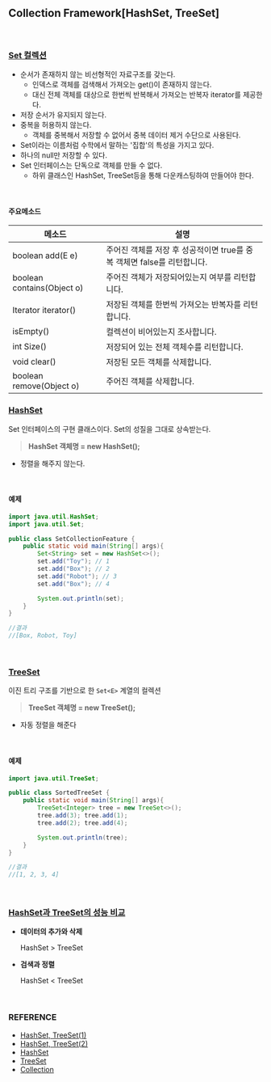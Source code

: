 ## Collection Framework[HashSet, TreeSet]

<br/>

### <u>Set 컬렉션</u>

* 순서가 존재하지 않는 비선형적인 자료구조를 갖는다.
  * 인덱스로 객체를 검색해서 가져오는 get()이 존재하지 않는다.
  * 대신 전체 객체를 대상으로 한번씩 반복해서 가져오는 반복자 iterator를 제공한다.
* 저장 순서가 유지되지 않는다.
* 중복을 허용하지 않는다.
  * 객체를 중복해서 저장할 수 없어서 중복 데이터 제거 수단으로 사용된다.
* Set이라는 이름처럼 수학에서 말하는 '집합'의 특성을 가지고 있다.
* 하나의 null만 저장할 수 있다.
* Set 인터페이스는 단독으로 객체를 만들 수 없다.
  * 하위 클래스인 HashSet, TreeSet등을 통해 다운캐스팅하여 만들어야 한다.

<br/>

#### 주요메소드

| 메소드                     | 설명                                                         |
| -------------------------- | ------------------------------------------------------------ |
| boolean add(E e)           | 주어진 객체를 저장 후 성공적이면 true를 중복 객체면 false를 리턴합니다. |
| boolean contains(Object o) | 주어진 객체가 저장되어있는지 여부를 리턴합니다.              |
| Iterator<E> iterator()     | 저장된 객체를 한번씩 가져오는 반복자를 리턴합니다.           |
| isEmpty()                  | 컬렉션이 비어있는지 조사합니다.                              |
| int Size()                 | 저장되어 있는 전체 객체수를 리턴합니다.                      |
| void clear()               | 저장된 모든 객체를 삭제합니다.                               |
| boolean remove(Object o)   | 주어진 객체를 삭제합니다.                                    |



### <u>HashSet</u>

Set 인터페이스의 구현 클래스이다. Set의 성질을 그대로 상속받는다.

>  **HashSet<E> 객체명 = new HashSet<E>();**

* 정렬을 해주지 않는다.

<br/>

#### 예제

~~~~java
import java.util.HashSet;
import java.util.Set;

public class SetCollectionFeature {
    public static void main(String[] args){
        Set<String> set = new HashSet<>();
        set.add("Toy"); // 1
        set.add("Box"); // 2
        set.add("Robot"); // 3
        set.add("Box"); // 4

        System.out.println(set);
    }
}

//결과
//[Box, Robot, Toy]
~~~~

<br/>

### <u>TreeSet</u>

이진 트리 구조를 기반으로 한 `Set<E>` 계열의 컬렉션

>  **TreeSet<E> 객체명 = new TreeSet<E>();**

* 자동 정렬을 해준다

<br/>

#### 예제

~~~~java
import java.util.TreeSet;

public class SortedTreeSet {
    public static void main(String[] args){
        TreeSet<Integer> tree = new TreeSet<>();
        tree.add(3); tree.add(1);
        tree.add(2); tree.add(4);

        System.out.println(tree);
    }
}

//결과
//[1, 2, 3, 4]
~~~~

<br/>



### <u>HashSet과 TreeSet의 성능 비교</u>

* **데이터의 추가와 삭제**

  HashSet > TreeSet

* **검색과 정렬**

  HashSet < TreeSet

<br/>

### REFERENCE

* [HashSet, TreeSet(1)](https://github.com/fake-developers/1st/blob/JYJ-06/JYJ/HashSetAndTreeSet.md)
* [HashSet, TreeSet(2)](https://github.com/fake-developers/1st/blob/KJY-06/KJY/%5BJAVA%5D%20%EC%BB%AC%EB%A0%89%EC%85%98%20%ED%94%84%EB%A0%88%EC%9E%84%EC%9B%8C%ED%81%AC%20-%20Set%20%EC%BB%AC%EB%A0%89%EC%85%98.md)
* [HashSet](https://coding-factory.tistory.com/554)
* [TreeSet](https://coding-factory.tistory.com/555?category=758267)
* [Collection](https://coding-factory.tistory.com/550)

